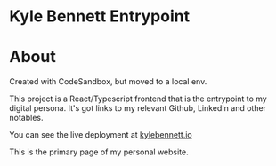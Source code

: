 # Kyle Bennett Entrypoint

# About

Created with CodeSandbox, but moved to a local env.

This project is a React/Typescript frontend that is the entrypoint to my digital persona. It's got links to my relevant Github, LinkedIn and other notables.

You can see the live deployment at [kylebennett.io](https://kylebennett.io)

This is the primary page of my personal website.
